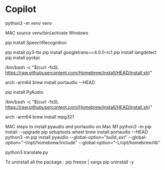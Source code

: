 # Copilot

python3 -m venv venv

<!-- to activate the test environment -->
MAC
source venv/bin/activate
Windows


pip install SpeechRecognition
<!-- pip install pyttsx3 -->
pip install py3-tts
pip install googletrans==4.0.0-rc1
pip install langdetect
pip install pyobjc

<!-- install Homebrew into /usr/local. -->
/bin/bash -c "$(curl -fsSL https://raw.githubusercontent.com/Homebrew/install/HEAD/install.sh)"

arch -arm64 brew install portaudio --HEAD


<!-- install pyaudio -->
pip install PyAudio




/bin/bash -c "$(curl -fsSL https://raw.githubusercontent.com/Homebrew/install/HEAD/install.sh)"

arch -arm64 brew install mpg321




MAC
steps to install pyaudio and portaudio on Mac M1
python3 -m pip install --upgrade pip setuptools wheel
brew install portaudio --HEAD
python3 -m pip install pyaudio --global-option="build_ext" --global-option="-I/opt/homebrew/include" --global-option="-L/opt/homebrew/lib"


<!-- brew install portaudio
pip install --global-option='build_ext' --global-option='-I/usr/local/include' --global-option='-L/usr/local/lib' pyaudio -->

python3 translate.py


To uninstall all the package :
pip freeze | xargs pip uninstall -y